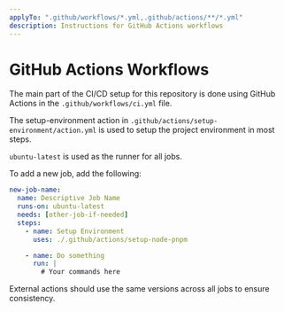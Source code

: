 ```yaml
---
applyTo: ".github/workflows/*.yml,.github/actions/**/*.yml"
description: Instructions for GitHub Actions workflows
---
```


# GitHub Actions Workflows

The main part of the CI/CD setup for this repository is done using GitHub Actions in the `.github/workflows/ci.yml` file.

The setup-environment action in `.github/actions/setup-environment/action.yml` is used to setup the project environment in most steps.

`ubuntu-latest` is used as the runner for all jobs.

To add a new job, add the following:

```yaml
new-job-name:
  name: Descriptive Job Name
  runs-on: ubuntu-latest
  needs: [other-job-if-needed]
  steps:
    - name: Setup Environment
      uses: ./.github/actions/setup-node-pnpm

    - name: Do something
      run: |
        # Your commands here
```

External actions should use the same versions across all jobs to ensure consistency.
